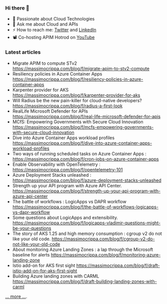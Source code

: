 ### Hi there 👋

- 🌱 Passionate about Cloud Technologies
- 💬 Ask me about Cloud and APIs
- ⚡ How to reach me:  [Twitter](https://twitter.com/mas_que_crippa) and  [LinkedIn](https://www.linkedin.com/in/massimocrippa/)
- 📽️ Co-hosting APIM Hotrod on [YouTube](https://www.youtube.com/@apimhotrod)

### Latest articles

- Migrate APIM to compute STv2 https://massimocrippa.com/blog/f/migrate-apim-to-stv2-compute
- Resiliency policies in Azure Container Apps https://massimocrippa.com/blog/f/resiliency-policies-in-azure-container-apps
- Karpenter provider for AKS https://massimocrippa.com/blog/f/karpenter-provider-for-aks
- Will Radius be the new pain-killer for cloud-native developers? https://massimocrippa.com/blog/f/radius-a-first-look
- RealLife Microsoft Defender for APIs https://massimocrippa.com/blog/f/real-life-microsoft-defender-for-apis
- MCfS: Empowering Governments with Secure Cloud Innovation  https://massimocrippa.com/blog/f/mcfs-empowering-governments-with-secure-cloud-innovation
- Dive into Azure Container Apps workload profiles https://massimocrippa.com/blog/f/dive-into-azure-container-apps-workload-profiles
- Two ways of running scheduled tasks on Azure Container Apps : https://massimocrippa.com/blog/f/cron-jobs-on-azure-container-apps
- Enable Observability with OpenTelemetry : https://massimocrippa.com/blog/f/opentelemetry-101
- Azure Deployment Stacks unleashed : https://massimocrippa.com/blog/f/azure-deployment-stacks-unleashed
- Strength up your API program with Azure API Center. https://massimocrippa.com/blog/f/strength-up-your-api-program-with-azure-api-center
- The battle of workflows : LogicApps vs DAPR workflow https://massimocrippa.com/blog/f/the-battle-of-workflows-logicapps-vs-dapr-workflow
- Some questions about LogicApps and extensibility. https://massimocrippa.com/blog/f/logicapps-vladimir-questions-might-be-your-questions
- The story of AKS 1.25 and high memory consumption : cgroup v2 do not like your old code. https://massimocrippa.com/blog/f/cgroup-v2-do-not-like-your-old-code
- About monitoring Azure Landing Zones : a lap through the Microsoft baseline for alerts https://massimocrippa.com/blog/f/monitoring-azure-landing-zone
- Istio add-on for AKS first sight https://massimocrippa.com/blog/f/draft-istio-add-on-for-aks-first-sight
- Building Azure landing zones with CARML https://massimocrippa.com/blog/f/draft-building-landing-zones-with-carml

[... more ...](https://massimocrippa.com/blog).

<!--
**MassimoC/MassimoC** is a ✨ _special_ ✨ repository because its `README.md` (this file) appears on your GitHub profile.

Here are some ideas to get you started:

- 🔭 I’m currently working on ...
- 🌱 I’m currently learning ...
- 👯 I’m looking to collaborate on ...
- 🤔 I’m looking for help with ...
- 💬 Ask me about ...
- 📫 How to reach me: ...
- 😄 Pronouns: ...
- ⚡ Fun fact: ...
-->
